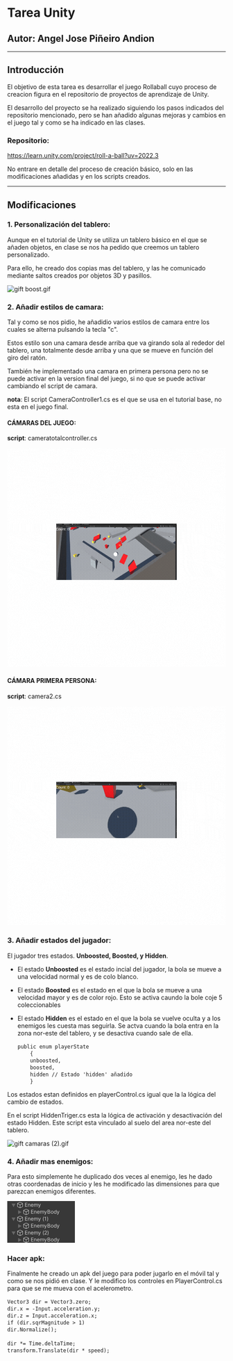 # Tarea Unity

## Autor: Angel Jose Piñeiro Andion

---
## Introducción

El objetivo de esta tarea es desarrollar el juego Rollaball cuyo proceso de creacion figura en el repositorio de proyectos de aprendizaje de Unity.

El desarrollo del proyecto se ha realizado siguiendo los pasos indicados del repositorio mencionado, pero se han añadido algunas mejoras y cambios en el juego tal y como se ha indicado en las clases.

### Repositorio: ###
https://learn.unity.com/project/roll-a-ball?uv=2022.3

No entrare en detalle del proceso de creación básico, solo en las modificaciones añadidas y en los scripts creados.

---

## Modificaciones

### 1. Personalización del tablero:

Aunque en el tutorial de Unity se utiliza un tablero básico en el que se añaden objetos, en clase se nos ha pedido que creemos un tablero personalizado.

Para ello, he creado dos copias mas del tablero, y las he comunicado mediante saltos creados por objetos 3D y pasillos.

![gift boost.gif](img/gift%20boost.gif)

### 2. Añadir estilos de camara:

Tal y como se nos pidio, he añadidio varios estilos de camara entre los cuales se alterna pulsando la tecla "c".

Estos estilo son una camara desde arriba que va girando sola al rededor del tablero, una totalmente desde arriba y una que se mueve en función del giro del ratón.

También he implementado una camara en primera persona pero no se puede activar en la version final del juego, si no que se puede activar cambiando el script de camara.

**nota**: El script CameraController1.cs es el que se usa en el tutorial base, no esta en el juego final.

#### CÁMARAS DEL JUEGO:

**script**: cameratotalcontroller.cs

![gift camaras.gif](img/gift%20camaras.gif)
#### CÁMARA PRIMERA PERSONA:

**script**: camera2.cs

![gift camaras (1).gif](img/gift%20camaras%20%281%29.gif)
### 3. Añadir estados del jugador:

El jugador tres estados. **Unboosted, Boosted, y Hidden**.

- El estado **Unboosted** es el estado incial del jugador, la bola se mueve a una velocidad normal y es de colo blanco.


- El estado **Boosted** es el estado en el que la bola se mueve a una velocidad mayor y es de color rojo. Esto se activa caundo la bole coje 5 coleccionables


- El estado **Hidden** es el estado en el que la bola se vuelve oculta y a los enemigos les cuesta mas seguirla. Se actva cuando la bola entra en la zona nor-este del tablero, y se desactiva cuando sale de ella.

      public enum playerState
          {
          unboosted,
          boosted,
          hidden // Estado 'hidden' añadido
          }

Los estados estan definidos en playerControl.cs igual que la la lógica del cambio de estados.

En el script HiddenTriger.cs esta la lógica de activación y desactivación del estado Hidden. Este script esta vinculado al suelo del area nor-este del tablero.

![gift camaras (2).gif](img/gift%20camaras%20%282%29.gif)

### 4. Añadir mas enemigos:

Para esto simplemente he duplicado dos veces al enemigo, les he dado otras coordenadas de inicio y les he modificado las dimensiones para que parezcan enemigos diferentes.

![Screenshot_20250219_104806.png](img/Screenshot_20250219_104806.png)

### Hacer apk:

Finalmente he creado un apk del juego para poder jugarlo en el móvil tal y como se nos pidió en clase. Y le modifico los controles en PlayerControl.cs para que se me mueva con el acelerometro.

    Vector3 dir = Vector3.zero;
    dir.x = -Input.acceleration.y;
    dir.z = Input.acceleration.x;
    if (dir.sqrMagnitude > 1)
    dir.Normalize();

    dir *= Time.deltaTime;
    transform.Translate(dir * speed);










